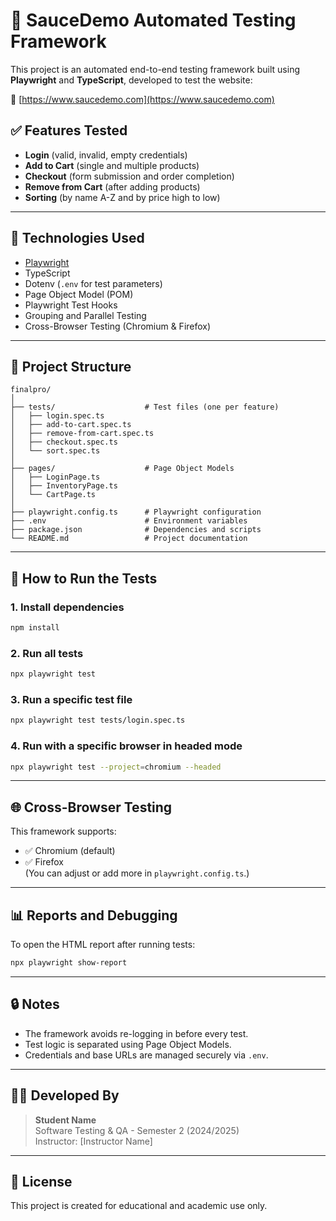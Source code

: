 
# 🧪 SauceDemo Automated Testing Framework

This project is an automated end-to-end testing framework built using **Playwright** and **TypeScript**, developed to test the website:

🔗 [https://www.saucedemo.com](https://www.saucedemo.com)

## ✅ Features Tested

- **Login** (valid, invalid, empty credentials)
- **Add to Cart** (single and multiple products)
- **Checkout** (form submission and order completion)
- **Remove from Cart** (after adding products)
- **Sorting** (by name A-Z and by price high to low)

---

## 🧰 Technologies Used

- [Playwright](https://playwright.dev/)
- TypeScript
- Dotenv (`.env` for test parameters)
- Page Object Model (POM)
- Playwright Test Hooks
- Grouping and Parallel Testing
- Cross-Browser Testing (Chromium & Firefox)

---

## 📂 Project Structure

```
finalpro/
│
├── tests/                    # Test files (one per feature)
│   ├── login.spec.ts
│   ├── add-to-cart.spec.ts
│   ├── remove-from-cart.spec.ts
│   ├── checkout.spec.ts
│   └── sort.spec.ts
│
├── pages/                    # Page Object Models
│   ├── LoginPage.ts
│   ├── InventoryPage.ts
│   └── CartPage.ts
│
├── playwright.config.ts      # Playwright configuration
├── .env                      # Environment variables
├── package.json              # Dependencies and scripts
└── README.md                 # Project documentation
```

---

## 🚀 How to Run the Tests

### 1. Install dependencies

```bash
npm install
```

### 2. Run all tests

```bash
npx playwright test
```

### 3. Run a specific test file

```bash
npx playwright test tests/login.spec.ts
```

### 4. Run with a specific browser in headed mode

```bash
npx playwright test --project=chromium --headed
```

---

## 🌐 Cross-Browser Testing

This framework supports:

- ✅ Chromium (default)
- ✅ Firefox  
(You can adjust or add more in `playwright.config.ts`.)

---

## 📊 Reports and Debugging

To open the HTML report after running tests:

```bash
npx playwright show-report
```

---

## 🔒 Notes

- The framework avoids re-logging in before every test.
- Test logic is separated using Page Object Models.
- Credentials and base URLs are managed securely via `.env`.

---

## 👨‍💻 Developed By

> **Student Name**  
> Software Testing & QA - Semester 2 (2024/2025)  
> Instructor: [Instructor Name]

---

## 📄 License

This project is created for educational and academic use only.
